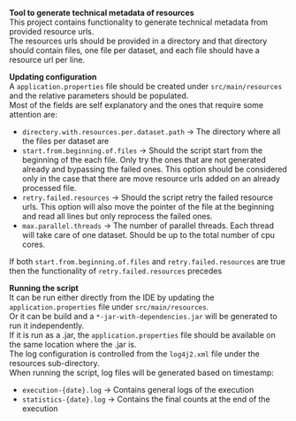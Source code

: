 **Tool to generate technical metadata of resources**  
This project contains functionality to generate technical metadata from provided resource urls.  
The resources urls should be provided in a directory and that directory should contain files, one file per dataset,
and each file should have a resource url per line.

**Updating configuration**  
A `application.properties` file should be created under `src/main/resources` and the relative parameters should be populated.  
Most of the fields are self explanatory and the ones that require some attention are:
- `directory.with.resources.per.dataset.path` -> The directory where all the files per dataset are
- `start.from.beginning.of.files` -> Should the script start from the beginning of the each file. Only try the ones that are not generated already and bypassing the failed ones.
This option should be considered only in the case that there are move resource urls added on an already processed file.
- `retry.failed.resources` -> Should the script retry the failed resource urls. 
This option will also move the pointer of the file at the beginning and read all lines but only reprocess the failed ones.
- `max.parallel.threads` -> The number of parallel threads. Each thread will take care of one dataset. Should be up to the total number of cpu cores.


If both `start.from.beginning.of.files` and `retry.failed.resources` are true then the functionality of `retry.failed.resources` precedes

**Running the script**  
It can be run either directly from the IDE by updating the `application.properties` file under `src/main/resources`.  
Or it can be build and a `*-jar-with-dependencies.jar` will be generated to run it independently.  
If it is run as a .jar, the `application.properties` file should be available on the same location where the .jar is.  
The log configuration is controlled from the  `log4j2.xml` file under the resources sub-directory.  
When running the script, log files will be generated based on timestamp:
- `execution-{date}.log` -> Contains general logs of the execution
- `statistics-{date}.log` -> Contains the final counts at the end of the execution
